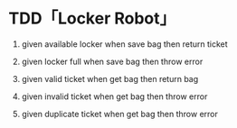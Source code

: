 # TDD「Locker Robot」

1. given available locker 
    when save bag
    then return ticket
    
2. given locker full 
    when save bag
    then throw error
    
3. given valid ticket 
    when get bag
    then return bag
    
4. given invalid ticket 
    when get bag
    then throw error
    
5. given duplicate ticket 
    when get bag
    then throw error
